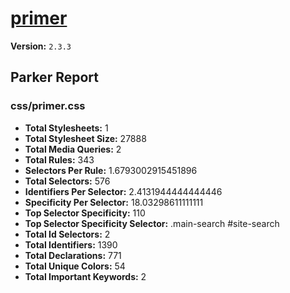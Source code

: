 # [primer]( http://primercss.io )

**Version:** `2.3.3`

## Parker Report

### css/primer.css

- **Total Stylesheets:** 1
- **Total Stylesheet Size:** 27888
- **Total Media Queries:** 2
- **Total Rules:** 343
- **Selectors Per Rule:** 1.6793002915451896
- **Total Selectors:** 576
- **Identifiers Per Selector:** 2.4131944444444446
- **Specificity Per Selector:** 18.03298611111111
- **Top Selector Specificity:** 110
- **Top Selector Specificity Selector:** .main-search #site-search
- **Total Id Selectors:** 2
- **Total Identifiers:** 1390
- **Total Declarations:** 771
- **Total Unique Colors:** 54
- **Total Important Keywords:** 2
